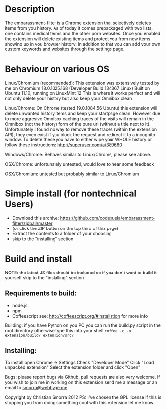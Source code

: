 Description
===========

The embarassment-filter is a Chrome extension that selectively deletes items from you history.
As of today it comes prepackaged with two lists, one contains medical terms and the other
porn websites. Once you enabled the extension will delete existing items and protect you from new items
showing up in you browser history. In addition to that you can add your own custom keywords and websites
through the settings page.


Behaviour on various OS
===========

Linux/Chromium (recommended):
This extension was extensively tested by me on Chromium 18.0.1025.168
(Developer Build 134367 Linux) Built on Ubuntu 11.10, running on LinuxMint 12
This is where it works perfect and will not only delete your history but also keep your Omnibox clean

Linux/Chrome:
On Chrome (tested 19.0.1084.56 Ubuntu) this extension will delete unwanted history items and keep your startpage clean.
However due to more aggresive Omnibox caching traces of the visits will remain in the Omnibox (not the history)
form of the pure url (without a title next to it).
Unfortunately I found no way to remove these traces (within the extension API), they even exist if you block the request
and redirect it to a incognito window. To delete these you have to either wipe your WHOLE history or follow these instructions:
http://superuser.com/a/389660

Windows/Chrome:
Behaves similar to Linux/Chrome, please see above.

OSX/Chrome:
unfortunately untested, would love to hear some feedback

OSX/Chromium:
untested but probably similar to Linux/Chromium

Simple install (for nontechnical Users)
===========
* Download this archive: https://github.com/codesuela/embarassment-filter/zipball/master
* (or click the ZIP button on the top third of this page)
* Extract the contents to a folder of your choosing
* skip to the "installing" section


Build and install
===========

NOTE:
the latest JS files should be included so if you don't want to build it yourself skip to the "installing" section

Requirements to build:
------------
* node.js
* npm
* Coffeescript
see: http://coffeescript.org/#installation
for more info

Building:
if you have Python on you PC you can run the build.py script in the root directory
otherwise type this into your shell
`coffee -c -o extension/build/ extension/src/`

Installing:
-----------
To install open Chrome -> Settings
Check "Developer Mode"
Click "Load unpacked extension"
Select the extension folder and click "Open"

Bugs:
please report bugs via Github, pull requests are also very welcome.
If you wish to join me in working on this extension send me a message or an email to smorra@webhype.me

Copyright by Christian Smorra 2012
PS: I've chosen the GPL license if this is stopping you from doing something cool with this extension let me know.